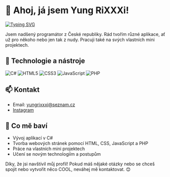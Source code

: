 # 👋 Ahoj, já jsem Yung RiXXXi!

[![Typing SVG](https://readme-typing-svg.herokuapp.com?color=%2336BCF7&lines=Programmer+from+Czech+Republic;C%23+Developer;Web+Enthusiast)](https://git.io/typing-svg)

Jsem nadšený programátor z České republiky. Rád tvořím různé aplikace, ať už pro někoho nebo jen tak z nudy. Pracuji také na svých vlastních mini projektech.

## 🔧 Technologie a nástroje

![C#](https://img.shields.io/badge/-C%23-239120?style=flat-square&logo=c-sharp&logoColor=white)
![HTML5](https://img.shields.io/badge/-HTML5-E34F26?style=flat-square&logo=html5&logoColor=white)
![CSS3](https://img.shields.io/badge/-CSS3-1572B6?style=flat-square&logo=css3)
![JavaScript](https://img.shields.io/badge/-JavaScript-F7DF1E?style=flat-square&logo=javascript&logoColor=black)
![PHP](https://img.shields.io/badge/-PHP-777BB4?style=flat-square&logo=php&logoColor=white)

## 📫 Kontakt

- Email: yungrixxxi@seznam.cz
- [Instagram](https://instagram.com/yung.ricci)

## 🌱 Co mě baví

- Vývoj aplikací v C#
- Tvorba webových stránek pomocí HTML, CSS, JavaScript a PHP
- Práce na vlastních mini projektech
- Učení se novým technologiím a postupům

Díky, že jsi navštívil můj profil! Pokud máš nějaké otázky nebo se chceš spojit nebo vytvořit něco COOL, neváhej mě kontaktovat. 😊
